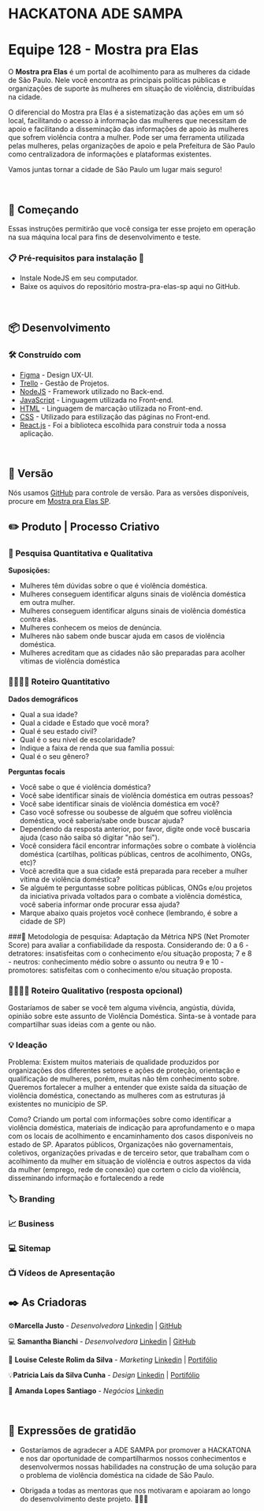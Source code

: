 # HACKATONA ADE SAMPA

# Equipe 128 - Mostra pra Elas

O **Mostra pra Elas** é um portal de acolhimento para as mulheres da cidade de São Paulo. Nele você encontra as principais políticas públicas e organizações de suporte às mulheres em situação de violência, distribuídas na cidade. 

O diferencial do Mostra pra Elas é a sistematização das ações em um só local, facilitando o acesso à informação das mulheres que necessitam de apoio e facilitando a disseminação das informações de apoio às mulheres que sofrem violência contra a mulher. Pode ser uma ferramenta utilizada pelas mulheres, pelas organizações de apoio e pela Prefeitura de São Paulo como centralizadora de informações e plataformas existentes.  

Vamos juntas tornar a cidade de São Paulo um lugar mais seguro!

<br>


## 🚀 Começando

Essas instruções permitirão que você consiga ter esse projeto em operação na sua máquina local para fins de desenvolvimento e teste.

### 📋 Pré-requisitos para instalação 🔧

* Instale NodeJS em seu computador.
* Baixe os aquivos do repositório mostra-pra-elas-sp aqui no GitHub.


<br>


## 📦 Desenvolvimento

### 🛠️ Construído com

* [Figma](https://www.figma.com/) - Design UX-UI.
* [Trello](https://trello.com/) - Gestão de Projetos.
* [NodeJS](https://nodejs.org/pt-br/docs/) - Framework utilizado no Back-end.
* [JavaScript](https://developer.mozilla.org/pt-BR/docs/Web/JavaScript) - Linguagem utilizada no Front-end.
* [HTML](https://developer.mozilla.org/pt-BR/docs/Web/HTML) - Linguagem de marcação utilizada no Front-end.
* [CSS](https://developer.mozilla.org/pt-BR/docs/Web/CSS) - Utilizado para estilização das páginas no Front-end.
* [React.js](https://pt-br.reactjs.org/) - Foi a biblioteca escolhida para construir toda a nossa aplicação.
<br>


## 📌 Versão

Nós usamos [GitHub](https://github.com/) para controle de versão. Para as versões disponíveis, procure em [Mostra pra Elas SP](https://github.com/SahBianchi/mostra-pra-elas-sp).
<br>


## ✏️ Produto | Processo Criativo

### 🔎 Pesquisa Quantitativa e Qualitativa

 **Suposições:**
- Mulheres têm dúvidas sobre o que é violência doméstica.
- Mulheres conseguem identificar alguns sinais de violência doméstica em outra mulher.
- Mulheres conseguem identificar alguns sinais de violência doméstica contra elas.
- Mulheres conhecem os meios de denúncia.
- Mulheres não sabem onde buscar ajuda em casos de violência doméstica.
- Mulheres acreditam que as cidades não são preparadas para acolher vítimas de violência doméstica



### 🧑‍💻🙎‍♀️ Roteiro Quantitativo

**Dados demográficos**
- Qual a sua idade?
- Qual a cidade e Estado que você mora?
- Qual é seu estado civil?
- Qual é o seu nível de escolaridade?
- Indique a faixa de renda que sua família possui:
- Qual é o seu gênero?

**Perguntas focais**
- Você sabe o que é violência doméstica?
- Você sabe identificar sinais de violência doméstica em outras pessoas?
- Você sabe identificar sinais de violência doméstica em você?
- Caso você sofresse ou soubesse de alguém que sofreu violência doméstica, você saberia/sabe onde buscar ajuda?
- Dependendo da resposta anterior, por favor, digite onde você buscaria ajuda (caso não saiba só digitar "não sei").
- Você considera fácil encontrar informações sobre o combate à violência doméstica (cartilhas, políticas públicas, centros de acolhimento, ONGs, etc)?
- Você acredita que a sua cidade está preparada para receber a mulher vítima de violência doméstica?
- Se alguém te perguntasse sobre políticas públicas, ONGs e/ou projetos da iniciativa privada voltados para o combate a violência doméstica, você saberia informar onde procurar essa ajuda?
- Marque abaixo quais projetos você conhece (lembrando, é sobre a cidade de SP)

###🔎 Metodologia de pesquisa:
Adaptação da Métrica NPS (Net Promoter Score) para avaliar a confiabilidade da resposta.
Considerando de:
0 a 6 - detratores: insatisfeitas com o conhecimento e/ou situação proposta;
7 e 8 - neutros: conhecimento médio sobre o assunto ou neutra 
9 e 10 - promotores: satisfeitas com o conhecimento e/ou situação proposta.

### 🧑‍🎤🙎‍♀️ Roteiro Qualitativo (resposta opcional)
Gostaríamos de saber se você tem alguma vivência, angústia, dúvida, opinião sobre este assunto de Violência Doméstica. Sinta-se à vontade para compartilhar suas ideias com a gente ou não. 

###  💡 Ideação

Problema: Existem muitos materiais de qualidade produzidos por organizações dos diferentes setores e ações de proteção, orientação e qualificação de mulheres, porém, muitas não têm conhecimento sobre. Queremos fortalecer a mulher a entender que existe saída da situação de violência doméstica, conectando as mulheres com as estruturas já existentes no município de SP.

Como? Criando um portal com informações sobre como identificar a violência doméstica, materiais de indicação para aprofundamento e o mapa com os locais de acolhimento e encaminhamento dos casos disponíveis no estado de SP. Aparatos públicos, Organizações não governamentais, coletivos, organizações privadas e de terceiro setor, que trabalham com o acolhimento da mulher em situação de violência e outros aspectos da vida da mulher (emprego, rede de conexão) que cortem o ciclo da violência, disseminando informação e fortalecendo a rede

### 🏷️ Branding




### 📈 Business



### 💻 Sitemap



### 📺 Vídeos de Apresentação


## ✒️ As Criadoras

⚙️**Marcella Justo** - *Desenvolvedora* [Linkedin](https://www.linkedin.com/in/marcellajusto/) | [GitHub](https://github.com/justo-marcella)

💻 **Samantha Bianchi** - *Desenvolvedora* [Linkedin](https://www.linkedin.com/in/sahbianchi/) | [GitHub](https://github.com/SahBianchi)  

📀 **Louise Celeste Rolim da Silva** - *Marketing* [Linkedin](https://www.linkedin.com/in/louise-rolim-abaa71228/) | [Portifólio](https://louiserolim.contently.com/)

💡**Patricia Laís da Silva Cunha** - *Design* [Linkedin](https://www.linkedin.com/in/patricialaisscunha/) | [Portifólio](shorturl.at/hiyG9 )

🚀 **Amanda Lopes Santiago** - *Negócios* [Linkedin](https://www.linkedin.com/in/amandalopes27/)

<br>


## 🎁 Expressões de gratidão

* Gostaríamos de agradecer a ADE SAMPA por promover a HACKATONA e nos dar oportunidade de compartilharmos nossos conhecimentos e desenvolvermos nossas habilidades na construção de uma solução para o problema de violência doméstica na cidade de São Paulo.

* Obrigada a todas as mentoras que nos motivaram e apoiaram ao longo do desenvolvimento deste projeto. 🙎‍♀️💪
<br>

